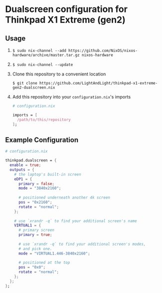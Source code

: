 # Dualscreen configuration for Thinkpad X1 Extreme (gen2)

## Usage

1. `$ sudo nix-channel --add https://github.com/NixOS/nixos-hardware/archive/master.tar.gz nixos-hardware`

1. `$ sudo nix-channel --update`

1. Clone this repository to a convenient location

   `$ git clone https://github.com/LightAndLight/thinkpad-x1-extreme-gen2-dualscreen.nix`

1. Add this repository into your `configuration.nix`'s imports

   ```nix
   # configuration.nix
   
   imports = [
     /path/to/this/repository
   ];
   ```

## Example Configuration

```nix
# configuration.nix

thinkpad.dualscreen = {
  enable = true;
  outputs = {
    # the laptop's built-in screen
    eDP1 = {
      primary = false;
      mode = "3840x2160";
      
      # positioned underneath another 4k screen
      pos = "0x2160";
      rotate = "normal";
    };
    
    # use `xrandr -q` to find your additional screen's name
    VIRTUAL1 = {
      # primary screen
      primary = true;
      
      # use `xrandr -q` to find your additional screen's modes, 
      # and pick one.
      mode = "VIRTUAL1.446-3840x2160";
      
      # positioned at the top
      pos = "0x0";
      rotate = "normal";
    };
  };
};
```
